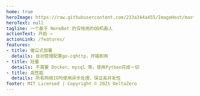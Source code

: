```yaml
---
home: true
heroImage: https://raw.githubusercontent.com/233a344a455/ImageHost/master/deltabot.jpg
heroText: null
tagline: 一个基于 NoneBot 的没啥用的QQ机器人
actionText: 开始 →
actionLink: /features/
features:
- title: 傻瓜式部署
  details: 自动管理配置go-cqhttp，开箱即用
- title: 轻量
  details: 不需要 Docker、mysql 等，使用Python完成一切
- title: 高性能
  details: 所有网络IO均使用异步处理，保证高并发性
footer: MIT Licensed | Copyright © 2021 DeltaZero
---
```

